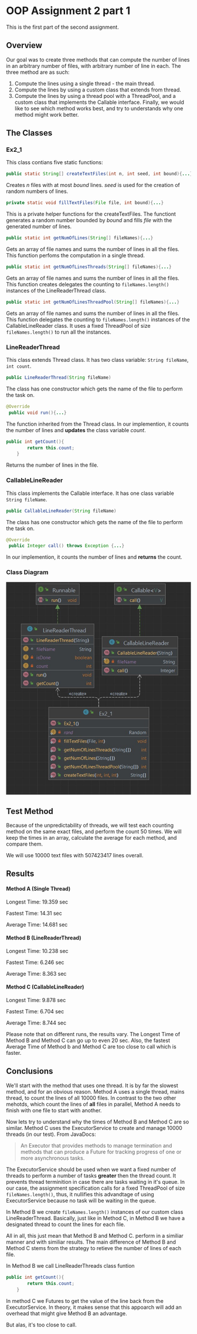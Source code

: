 # OOP Assignment 2 part 1
This is the first part of the second assignment.
## Overview 
Our goal was to create three methods that can compute the number of lines in an arbitrary number of files, with arbitrary number of line in each.
 The three method are as such:
1. Compute the lines using a single thread - the main thread.
2. Compute the lines by using a custom class that extends from thread.
3. Compute the lines by using a thread pool with a ThreadPool, and a custom class that implements the Callable interface.
Finally, we would like to see which method works best, and try to understands why one method might work better.

## The Classes
### Ex2_1
This class contians five static functions:

```java 
public static String[] createTextFiles(int n, int seed, int bound){...}'
```
Creates *n* files with at most *bound* lines.  *seed* is used for the creation of random numbers of lines.

```java 
private static void fillTextFiles(File file, int bound){...}
```
This is a private helper functions for the createTextFiles. The functiont generates a random number bounded by *bound* and fills *file* with the generated number of lines.
```java 
public static int getNumOfLines(String[] fileNames){...}
```
Gets an array of file names and sums the number of lines in all the files. This function perfoms the computation in a single thread.
```java 
public static int getNumOfLinesThreads(String[] fileNames){...}
```
Gets an array of file names and sums the number of lines in all the files. This function creates delegates the counting to ```fileNames.length()``` instances of the LineReaderThread class.
```java 
public static int getNumOfLinesThreadPool(String[] fileNames){...}
```
Gets an array of file names and sums the number of lines in all the files. This function delegates the counting to ```fileNames.length()``` instances of the CallableLineReader class.
It uses a fixed ThreadPool of size ```fileNames.length()``` to run all the instances.

### LineReaderThread
This class extends Thread class. It has two class variable: ```String fileName```, ```int count```.

```java
public LineReaderThread(String fileName)
```
The class has one constructor which gets the name of the file to perform the task on.

```java
@Override
 public void run(){...}
```
The function inherited from the Thread class. In our implemention, it counts the number of lines and **updates** the class variable *count*.
```java
public int getCount(){
        return this.count;
    }
```
Returns the number of lines in the file.

### CallableLineReader
This class implements the Callable interface. It has one class variable  ```String fileName```.
```java
public CallableLineReader(String fileName)
```
The class has one constructor which gets the name of the file to perform the task on.
```java
@Override
 public Integer call() throws Exception {...}
```
In our implemention, it counts the number of lines and **returns** the count.

### Class Diagram
![This is an image](Screenshot_2.jpg)


## Test Method
Because of the unpredictability of threads, we will test each counting method on the same exact files, and perform the count 50 times. We will keep the times in an array, calculate the average for each method, and compare them.

We will use 10000 text files with 507423417 lines overall.

## Results
#### Method A (Single Thread)
Longest Time: 19.359 sec

Fastest Time: 14.31 sec

Average Time: 14.681 sec

#### Method B (LineReaderThread)
Longest Time: 10.238 sec

Fastest Time: 6.246 sec

Average Time: 8.363 sec

#### Method C (CallableLineReader)
Longest Time: 9.878 sec

Fastest Time: 6.704 sec

Average Time: 8.744 sec

Please note that on different runs, the results vary. The Longest Time of Method B and Method C can go up to even 20 sec. Also, the fastest Average Time of Method b and Method C are too close to call which is faster.

## Conclusions
We'll start with the method that uses one thread. It is by far the slowest method, and for an obvious reason. Method A uses a single thread, mains thread, to count the lines of all 10000 files. In contrast to the two other mehotds, which count the lines of **all** files in parallel, Method A needs to finish with one file to start with another. 

Now lets try to understand why the times of Method B and Method C are so similar.
Method C uses the ExecutorService to create and manage 10000 threads (in our test). From JavaDocs:
> An Executor that provides methods to manage termination and methods that can produce a Future for tracking progress of one or more asynchronous tasks.

The ExecutorService should be used when we want a fixed number of threads to perform a number of tasks **greater** then the thread count. It prevents thread terminition in case there are tasks waiting in it's queue. In our case, the assignment specification calls for a fixed ThreadPool of size ```fileNames.length()```, thus, it nullifies this advandtage of using ExecutorService because no task will be waiting in the queue.

In Method B we create ```fileNames.length()``` instances of our custom class LineReaderThread. Basically, just like in Method C, in Method B we have a designated thread to count the lines for each file.

All in all, this just mean that Method B and Method C. perform in a similiar manner and with similiar results. The main difference of Method B and Method C stems from the strategy to retieve the number of lines of each file.

In Method B we call LineReaderThreads class funtion 
```java
public int getCount(){
        return this.count;
    }
```

In method C we Futures to get the value of the line back from the ExecutorService. In theory, it makes sense that this appoarch will add an overhead that might give Method B an advantage.

But alas, it's too close to call.
